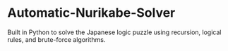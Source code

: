 # Automatic-Nurikabe-Solver
Built in Python to solve the Japanese logic puzzle using recursion, logical rules, and brute-force algorithms.
